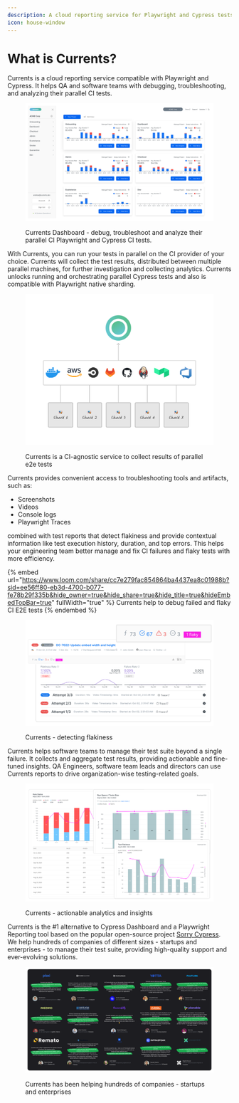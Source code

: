 ```yaml
---
description: A cloud reporting service for Playwright and Cypress tests
icon: house-window
---
```


# What is Currents?

Currents is a cloud reporting service compatible with Playwright and Cypress. It helps QA and software teams with debugging, troubleshooting, and analyzing their parallel CI tests.

<figure><img src=".gitbook/assets/dashboard-overview (1).png" alt=""><figcaption><p>Currents Dashboard - debug, troubleshoot and analyze their parallel CI Playwright and Cypress CI tests.</p></figcaption></figure>

With Currents, you can run your tests in parallel on the CI provider of your choice. Currents will collect the test results, distributed between multiple parallel machines, for further investigation and collecting analytics. Currents unlocks running and orchestrating parallel Cypress tests and also is compatible with Playwright native sharding.

<figure><img src=".gitbook/assets/playwright-sharding.png" alt=""><figcaption><p>Currents is a CI-agnostic service to collect results of parallel e2e tests</p></figcaption></figure>

Currents provides convenient access to troubleshooting tools and artifacts, such as:

* Screenshots
* Videos
* Console logs
* Playwright Traces

combined with test reports that detect flakiness and provide contextual information like test execution history, duration, and top errors. This helps your engineering team better manage and fix CI failures and flaky tests with more efficiency.

{% embed url="https://www.loom.com/share/cc7e279fac854864ba4437ea8c01988b?sid=ee56ff80-eb3d-4700-b077-fe78b29f335b&hide_owner=true&hide_share=true&hide_title=true&hideEmbedTopBar=true" fullWidth="true" %}
Currents help to debug failed and flaky CI E2E tests
{% endembed %}

<figure><img src=".gitbook/assets/flakiness-detection.png" alt=""><figcaption><p>Currents - detecting flakiness</p></figcaption></figure>

Currents helps software teams to manage their test suite beyond a single failure. It collects and aggregate test results, providing actionable and fine-tuned insights. QA Engineers, software team leads and directors can use Currents reports to drive organization-wise testing-related goals.

<figure><img src=".gitbook/assets/currents-analytics (1).png" alt=""><figcaption><p>Currents - actionable analytics and insights</p></figcaption></figure>

Currents is the #1 alternative to Cypress Dashboard and a Playwright Reporting tool based on the popular open-source project [Sorry Cypress](https://sorry-cypress.dev/). We help hundreds of companies of different sizes - startups and enterprises - to manage their test suite, providing high-quality support and ever-evolving solutions.

<figure><img src=".gitbook/assets/currents-testimonials (1).png" alt=""><figcaption><p>Currents has been helping hundreds of companies - startups and enterprises</p></figcaption></figure>
